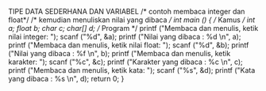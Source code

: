 TIPE DATA SEDERHANA DAN VARIABEL
/* contoh membaca integer dan float*/
/* kemudian menuliskan nilai yang dibaca */
int main () {
/* Kamus */
int a;
float b;
char c;
char[] d;
/* Program */
printf ("Membaca dan menulis, ketik nilai integer: "); scanf ("%d", &a);
printf ("Nilai yang dibaca : %d \n", a);
printf ("Membaca dan menulis, ketik nilai float: "); scanf ("%d", &b);
printf ("Nilai yang dibaca : %f \n", b);
printf ("Membaca dan menulis, ketik karakter: "); scanf ("%c", &c);
printf ("Karakter yang dibaca : %c \n", c);
printf ("Membaca dan menulis, ketik kata: "); scanf ("%s", &d);
printf ("Kata yang dibaca : %s \n", d);
return 0; }
